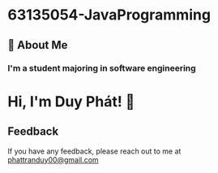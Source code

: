 # 63135054-JavaProgramming

## 🚀 About Me

### I'm a student majoring in software engineering

# Hi, I'm Duy Phát! 👋

## Feedback

If you have any feedback, please reach out to me at phattranduy00@gmail.com
